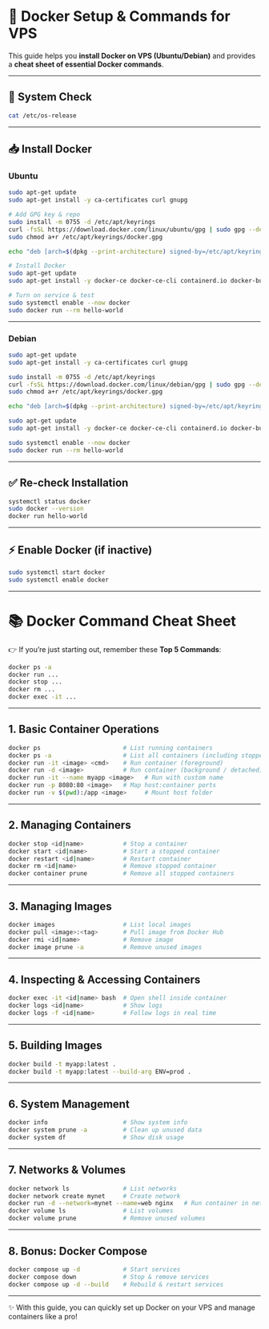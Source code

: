 # 🚀 Docker Setup & Commands for VPS

This guide helps you **install Docker on VPS (Ubuntu/Debian)** and provides a **cheat sheet of essential Docker commands**.

---

## 🔧 System Check
```bash
cat /etc/os-release
```

---

## 📥 Install Docker

### Ubuntu
```bash
sudo apt-get update
sudo apt-get install -y ca-certificates curl gnupg

# Add GPG key & repo
sudo install -m 0755 -d /etc/apt/keyrings
curl -fsSL https://download.docker.com/linux/ubuntu/gpg | sudo gpg --dearmor -o /etc/apt/keyrings/docker.gpg
sudo chmod a+r /etc/apt/keyrings/docker.gpg

echo "deb [arch=$(dpkg --print-architecture) signed-by=/etc/apt/keyrings/docker.gpg] https://download.docker.com/linux/ubuntu $(. /etc/os-release && echo $VERSION_CODENAME) stable" | sudo tee /etc/apt/sources.list.d/docker.list > /dev/null

# Install Docker
sudo apt-get update
sudo apt-get install -y docker-ce docker-ce-cli containerd.io docker-buildx-plugin docker-compose-plugin

# Turn on service & test
sudo systemctl enable --now docker
sudo docker run --rm hello-world
```

---

### Debian
```bash
sudo apt-get update
sudo apt-get install -y ca-certificates curl gnupg

sudo install -m 0755 -d /etc/apt/keyrings
curl -fsSL https://download.docker.com/linux/debian/gpg | sudo gpg --dearmor -o /etc/apt/keyrings/docker.gpg
sudo chmod a+r /etc/apt/keyrings/docker.gpg

echo "deb [arch=$(dpkg --print-architecture) signed-by=/etc/apt/keyrings/docker.gpg] https://download.docker.com/linux/debian $(. /etc/os-release && echo $VERSION_CODENAME) stable" | sudo tee /etc/apt/sources.list.d/docker.list > /dev/null

sudo apt-get update
sudo apt-get install -y docker-ce docker-ce-cli containerd.io docker-buildx-plugin docker-compose-plugin

sudo systemctl enable --now docker
sudo docker run --rm hello-world
```

---

## ✅ Re-check Installation
```bash
systemctl status docker
sudo docker --version
docker run hello-world
```

---

## ⚡ Enable Docker (if inactive)
```bash
sudo systemctl start docker
sudo systemctl enable docker
```

---

# 📚 Docker Command Cheat Sheet

👉 If you’re just starting out, remember these **Top 5 Commands**:
```bash
docker ps -a
docker run ...
docker stop ...
docker rm ...
docker exec -it ...
```

---

## 1. Basic Container Operations
```bash
docker ps                       # List running containers
docker ps -a                    # List all containers (including stopped ones)
docker run -it <image> <cmd>    # Run container (foreground)
docker run -d <image>           # Run container (background / detached)
docker run -it --name myapp <image>   # Run with custom name
docker run -p 8080:80 <image>   # Map host:container ports
docker run -v $(pwd):/app <image>     # Mount host folder
```

---

## 2. Managing Containers
```bash
docker stop <id|name>           # Stop a container
docker start <id|name>          # Start a stopped container
docker restart <id|name>        # Restart container
docker rm <id|name>             # Remove stopped container
docker container prune          # Remove all stopped containers
```

---

## 3. Managing Images
```bash
docker images                   # List local images
docker pull <image>:<tag>       # Pull image from Docker Hub
docker rmi <id|name>            # Remove image
docker image prune -a           # Remove unused images
```

---

## 4. Inspecting & Accessing Containers
```bash
docker exec -it <id|name> bash  # Open shell inside container
docker logs <id|name>           # Show logs
docker logs -f <id|name>        # Follow logs in real time
```

---

## 5. Building Images
```bash
docker build -t myapp:latest .
docker build -t myapp:latest --build-arg ENV=prod .
```

---

## 6. System Management
```bash
docker info                     # Show system info
docker system prune -a          # Clean up unused data
docker system df                # Show disk usage
```

---

## 7. Networks & Volumes
```bash
docker network ls               # List networks
docker network create mynet     # Create network
docker run -d --network=mynet --name=web nginx   # Run container in network
docker volume ls                # List volumes
docker volume prune             # Remove unused volumes
```

---

## 8. Bonus: Docker Compose
```bash
docker compose up -d            # Start services
docker compose down             # Stop & remove services
docker compose up -d --build    # Rebuild & restart services
```

---

✨ With this guide, you can quickly set up Docker on your VPS and manage containers like a pro!
